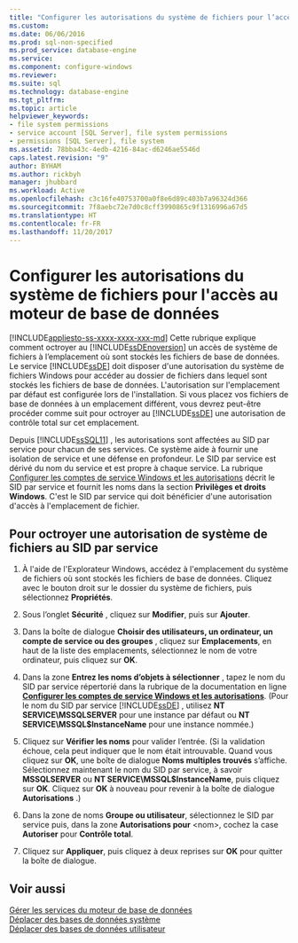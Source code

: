 ```yaml
---
title: "Configurer les autorisations du système de fichiers pour l’accès au moteur de base de données | Microsoft Docs"
ms.custom: 
ms.date: 06/06/2016
ms.prod: sql-non-specified
ms.prod_service: database-engine
ms.service: 
ms.component: configure-windows
ms.reviewer: 
ms.suite: sql
ms.technology: database-engine
ms.tgt_pltfrm: 
ms.topic: article
helpviewer_keywords:
- file system permissions
- service account [SQL Server], file system permissions
- permissions [SQL Server], file system
ms.assetid: 78bba43c-4edb-4216-84ac-d6246ae5546d
caps.latest.revision: "9"
author: BYHAM
ms.author: rickbyh
manager: jhubbard
ms.workload: Active
ms.openlocfilehash: c3c16fe40753700a0f8e6d89c403b7a96324d366
ms.sourcegitcommit: 7f8aebc72e7d0c8cff3990865c9f1316996a67d5
ms.translationtype: HT
ms.contentlocale: fr-FR
ms.lasthandoff: 11/20/2017
---
```

# <a name="configure-file-system-permissions-for-database-engine-access"></a>Configurer les autorisations du système de fichiers pour l'accès au moteur de base de données
[!INCLUDE[appliesto-ss-xxxx-xxxx-xxx-md](../../includes/appliesto-ss-xxxx-xxxx-xxx-md.md)] Cette rubrique explique comment octroyer au [!INCLUDE[ssDEnoversion](../../includes/ssdenoversion-md.md)] un accès de système de fichiers à l’emplacement où sont stockés les fichiers de base de données. Le service [!INCLUDE[ssDE](../../includes/ssde-md.md)] doit disposer d'une autorisation du système de fichiers Windows pour accéder au dossier de fichiers dans lequel sont stockés les fichiers de base de données. L'autorisation sur l'emplacement par défaut est configurée lors de l'installation. Si vous placez vos fichiers de base de données à un emplacement différent, vous devrez peut-être procéder comme suit pour octroyer au [!INCLUDE[ssDE](../../includes/ssde-md.md)] une autorisation de contrôle total sur cet emplacement.  
  
 Depuis [!INCLUDE[ssSQL11](../../includes/sssql11-md.md)] , les autorisations sont affectées au SID par service pour chacun de ses services. Ce système aide à fournir une isolation de service et une défense en profondeur. Le SID par service est dérivé du nom du service et est propre à chaque service. La rubrique [Configurer les comptes de service Windows et les autorisations](../../database-engine/configure-windows/configure-windows-service-accounts-and-permissions.md) décrit le SID par service et fournit les noms dans la section **Privilèges et droits Windows**. C'est le SID par service qui doit bénéficier d'une autorisation d'accès à l'emplacement de fichier.  
  
## <a name="to-grant-file-system-permission-to-the-per-service-sid"></a>Pour octroyer une autorisation de système de fichiers au SID par service  
  
1.  À l'aide de l'Explorateur Windows, accédez à l'emplacement du système de fichiers où sont stockés les fichiers de base de données. Cliquez avec le bouton droit sur le dossier du système de fichiers, puis sélectionnez **Propriétés**.  
  
2.  Sous l’onglet **Sécurité** , cliquez sur **Modifier**, puis sur **Ajouter**.  
  
3.  Dans la boîte de dialogue **Choisir des utilisateurs, un ordinateur, un compte de service ou des groupes** , cliquez sur **Emplacements**, en haut de la liste des emplacements, sélectionnez le nom de votre ordinateur, puis cliquez sur **OK**.  
  
4.  Dans la zone **Entrez les noms d’objets à sélectionner** , tapez le nom du SID par service répertorié dans la rubrique de la documentation en ligne [**Configurer les comptes de service Windows et les autorisations**](../../database-engine/configure-windows/configure-windows-service-accounts-and-permissions.md). (Pour le nom du SID par service [!INCLUDE[ssDE](../../includes/ssde-md.md)] , utilisez **NT SERVICE\MSSQLSERVER** pour une instance par défaut ou **NT SERVICE\MSSQL$InstanceName** pour une instance nommée.)  
  
5.  Cliquez sur **Vérifier les noms** pour valider l’entrée. (Si la validation échoue, cela peut indiquer que le nom était introuvable. Quand vous cliquez sur **OK**, une boîte de dialogue **Noms multiples trouvés** s’affiche. Sélectionnez maintenant le nom du SID par service, à savoir **MSSQLSERVER** ou **NT SERVICE\MSSQL$InstanceName**, puis cliquez sur **OK**.  Cliquez sur **OK** à nouveau pour revenir à la boîte de dialogue **Autorisations** .)   
6.  Dans la zone de noms **Groupe ou utilisateur**, sélectionnez le SID par service puis, dans la zone **Autorisations pour** \<nom>, cochez la case **Autoriser** pour **Contrôle total**.  
  
7. Cliquez sur **Appliquer**, puis cliquez à deux reprises sur **OK** pour quitter la boîte de dialogue.  
  
## <a name="see-also"></a>Voir aussi  
 [Gérer les services du moteur de base de données](../../database-engine/configure-windows/manage-the-database-engine-services.md)   
 [Déplacer des bases de données système](../../relational-databases/databases/move-system-databases.md)   
 [Déplacer des bases de données utilisateur](../../relational-databases/databases/move-user-databases.md)  
  
  
